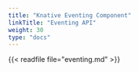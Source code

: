 ```yaml
---
title: "Knative Eventing Component"
linkTitle: "Eventing API"
weight: 30
type: "docs"
---
```


{{< readfile file="eventing.md" >}}
